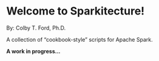 # Welcome to Sparkitecture!

By: Colby T. Ford, Ph.D.

A collection of “cookbook-style” scripts for Apache Spark.

__A work in progress...__

